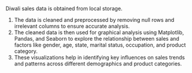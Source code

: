 Diwali sales data is obtained from local storage.<br/>
1. The data is cleaned and preprocessed by removing null rows and irrelevant columns to ensure accurate analysis.<br/>
2. The cleaned data is then used for graphical analysis using Matplotlib, Pandas, and Seaborn to explore the relationship between sales and factors like gender, age, state, marital status, occupation, and product category.<br/>
3.  These visualizations help in identifying key influences on sales trends and patterns across different demographics and product categories.<br/>
